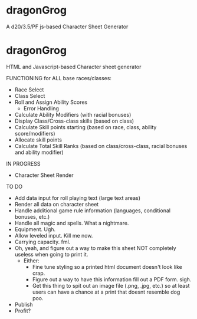 dragonGrog
==========

A d20/3.5/PF js-based Character Sheet Generator

<h1>
  dragonGrog
</h1>

HTML and Javascript-based Character sheet generator

FUNCTIONING for ALL base races/classes:
- Race Select
- Class Select
- Roll and Assign Ability Scores
	- Error Handling
- Calculate Ability Modifiers (with racial bonuses)
- Display Class/Cross-class skills (based on class)
- Calculate Skill points starting (based on race, class, ability score/modifiers)
- Allocate skill points
- Calculate Total Skill Ranks (based on class/cross-class, racial bonuses and ability modifier)


IN PROGRESS
- Character Sheet Render


TO DO
- Add data input for roll playing text (large text areas)
- Render all data on character sheet
- Handle additional game rule information (languages, conditional bonuses, etc.)
- Handle all magic and spells. What a nightmare. 
- Equipment. Ugh. 
- Allow leveled input. Kill me now. 
- Carrying capacity. fml. 
- Oh, yeah, and figure out a way to make this sheet NOT completely useless when going to print it. 
	- Either:
		- Fine tune styling so a printed html document doesn't look like crap.
		- Figure out a way to have this information fill out a PDF form. sigh. 
		- Get this thing to spit out an image file (.png, .jpg, etc.) so at least users can have a chance at a print that doesnt resemble dog poo.
- Publish
- Profit?




